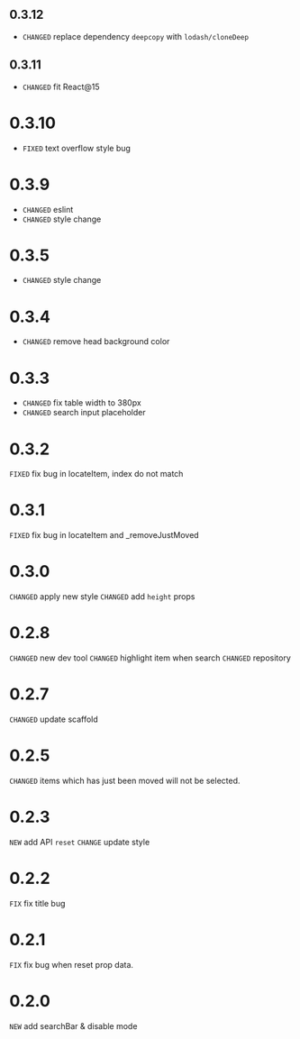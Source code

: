 
## 0.3.12

* `CHANGED` replace dependency `deepcopy` with `lodash/cloneDeep`

## 0.3.11

* `CHANGED` fit React@15

# 0.3.10

* `FIXED` text overflow style bug

# 0.3.9

* `CHANGED` eslint
* `CHANGED` style change

# 0.3.5

* `CHANGED` style change

# 0.3.4

* `CHANGED` remove head background color

# 0.3.3

* `CHANGED` fix table width to 380px
* `CHANGED` search input placeholder

# 0.3.2

`FIXED` fix bug in locateItem, index do not match

# 0.3.1

`FIXED` fix bug in locateItem and _removeJustMoved

# 0.3.0

`CHANGED` apply new style
`CHANGED` add `height` props

# 0.2.8

`CHANGED` new dev tool
`CHANGED` highlight item when search
`CHANGED` repository

# 0.2.7

`CHANGED` update scaffold

# 0.2.5

`CHANGED` items which has just been moved will not be selected.

# 0.2.3

`NEW` add API `reset`
`CHANGE` update style

# 0.2.2

`FIX` fix title bug

# 0.2.1

`FIX` fix bug when reset prop data.

# 0.2.0

`NEW` add searchBar & disable mode
